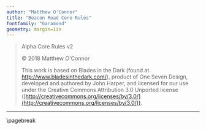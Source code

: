 ```yaml
---
author: "Matthew O'Connor"
title: "Beacon Road Core Rules"
fontfamily: "Garamond"
geometry: margin=1in
---
```


> Alpha Core Rules v2
>
> © 2018 Matthew O'Connor
>
> This work is based on Blades in the Dark (found at http://www.bladesinthedark.com/), product of One Seven Design, developed and authored by John Harper, and licensed for our use under the Creative Commons Attribution 3.0 Unported license ([http://creativecommons.org/licenses/by/3.0/](http://creativecommons.org/licenses/by/3.0/)).

* * * * * * * * * * * * * * * * * * * * * * * * * * * * * * * * * * * * * * * *

\pagebreak
